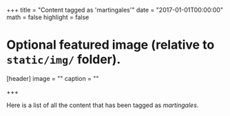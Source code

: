 +++
title = "Content tagged as 'martingales'"
date = "2017-01-01T00:00:00"
math = false
highlight = false

# Optional featured image (relative to `static/img/` folder).
[header]
image = ""
caption = ""

+++

Here is a list of all the content that has been tagged as *martingales*.
